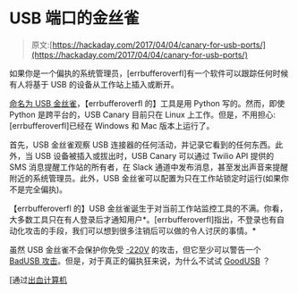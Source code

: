 # USB 端口的金丝雀

> 原文:[https://hackaday.com/2017/04/04/canary-for-usb-ports/](https://hackaday.com/2017/04/04/canary-for-usb-ports/)

如果你是一个偏执的系统管理员，[errbufferoverfl]有一个软件可以跟踪任何时候有人将基于 USB 的设备从工作站上插入或断开。

[命名为 USB 金丝雀](https://github.com/probablynotablog/usb-canary)，【errbufferoverfl 的】工具是用 Python 写的。然而，即使 Python 是跨平台的，USB Canary 目前只在 Linux 上工作。但是，不用担心:[errbufferoverfl]已经在 Windows 和 Mac 版本上运行了。

首先，USB 金丝雀观察 USB 连接器的任何活动，并记录它看到的任何东西。此外，当 USB 设备被插入或拔出时，USB Canary 可以通过 Twilio API 提供的 SMS 消息提醒工作站的所有者，在 Slack 通道中发布消息，甚至发出声音来提醒附近的系统管理员。此外，USB 金丝雀可以配置为只在工作站锁定时运行(如果你不是完全偏执)。

【errbufferoverfl 的】USB 金丝雀诞生于对当前工作站监控工具的不满。你看，大多数工具只在有人登录后才通知用户*。[errbufferoverfl]指出，不登录也有自动化攻击的手段，我们可以想到很多注销后可以做的令人讨厌的事情。*

虽然 USB 金丝雀不会保护你免受 [-220V](http://hackaday.com/2015/10/10/the-usb-killer-version-2-0/) 的攻击，但它至少可以警告一个 [BadUSB 攻击](http://hackaday.com/2014/10/05/badusb-means-were-all-screwed/)。但是，对于真正的偏执狂来说，为什么不试试 [GoodUSB](http://hackaday.com/2017/03/02/good-usb-protecting-your-ports-with-two-microcontrollers/) ？

[通过[出血计算机](https://www.bleepingcomputer.com/news/software/usb-canary-sends-an-sms-when-someone-tinkers-with-your-usb-ports/)